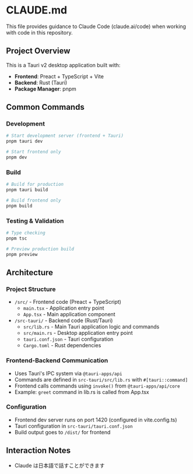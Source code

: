 # CLAUDE.md

This file provides guidance to Claude Code (claude.ai/code) when working with code in this repository.

## Project Overview

This is a Tauri v2 desktop application built with:
- **Frontend**: Preact + TypeScript + Vite
- **Backend**: Rust (Tauri)
- **Package Manager**: pnpm

## Common Commands

### Development
```bash
# Start development server (frontend + Tauri)
pnpm tauri dev

# Start frontend only
pnpm dev
```

### Build
```bash
# Build for production
pnpm tauri build

# Build frontend only
pnpm build
```

### Testing & Validation
```bash
# Type checking
pnpm tsc

# Preview production build
pnpm preview
```

## Architecture

### Project Structure
- `/src/` - Frontend code (Preact + TypeScript)
  - `main.tsx` - Application entry point
  - `App.tsx` - Main application component
- `/src-tauri/` - Backend code (Rust/Tauri)
  - `src/lib.rs` - Main Tauri application logic and commands
  - `src/main.rs` - Desktop application entry point
  - `tauri.conf.json` - Tauri configuration
  - `Cargo.toml` - Rust dependencies

### Frontend-Backend Communication
- Uses Tauri's IPC system via `@tauri-apps/api`
- Commands are defined in `src-tauri/src/lib.rs` with `#[tauri::command]`
- Frontend calls commands using `invoke()` from `@tauri-apps/api/core`
- Example: `greet` command in lib.rs is called from App.tsx

### Configuration
- Frontend dev server runs on port 1420 (configured in vite.config.ts)
- Tauri configuration in `src-tauri/tauri.conf.json`
- Build output goes to `/dist/` for frontend

## Interaction Notes

- Claude は日本語で話すことができます
